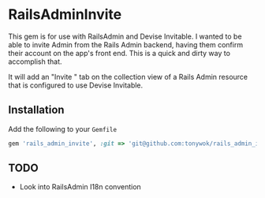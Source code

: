 # RailsAdminInvite

This gem is for use with RailsAdmin and Devise Invitable. I wanted to be able to invite Admin
from the Rails Admin backend, having them confirm their account on the app's front end. This is
a quick and dirty way to accomplish that.

It will add an "Invite <model name>" tab on the collection view of a Rails Admin resource that
is configured to use Devise Invitable.

## Installation

Add the following to your `Gemfile`

```ruby
gem 'rails_admin_invite', :git => 'git@github.com:tonywok/rails_admin_invite.git'
```

## TODO

- Look into RailsAdmin I18n convention

